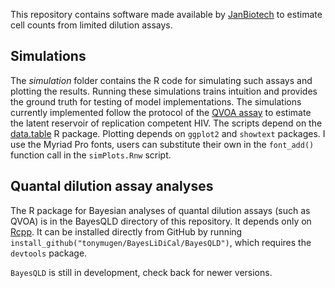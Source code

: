 This repository contains software made available by [JanBiotech](https://janbiotech.com/) to estimate cell counts from limited dilution assays.

Simulations
-----------

The _simulation_ folder contains the R code for simulating such assays and plotting the results. Running these simulations trains intuition and provides the ground truth for testing of model implementations. The simulations currently implemented follow the protocol of the [QVOA assay](https://www.biorxiv.org/content/10.1101/018911v1) to estimate the latent reservoir of replication competent HIV. The scripts depend on the [data.table](https://github.com/Rdatatable/data.table/wiki) R package. Plotting depends on `ggplot2` and `showtext` packages. I use the Myriad Pro fonts, users can substitute their own in the `font_add()` function call in the `simPlots.Rnw` script.

Quantal dilution assay analyses
-------------------------

The R package for Bayesian analyses of quantal dilution assays (such as QVOA) is in the BayesQLD directory of this repository. It depends only on [Rcpp](http://www.rcpp.org/). It can be installed directly from GitHub by running `install_github("tonymugen/BayesLiDiCal/BayesQLD")`, which requires the `devtools` package.

`BayesQLD` is still in development, check back for newer versions.

